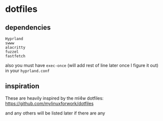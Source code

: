 # dotfiles

## dependencies
```
Hyprland
swww
alacritty
fuzzel
fastfetch
```
also you must have `exec-once` (will add rest of line later once I figure it out) in your `hyprland.conf`

## inspiration

These are heavily inspired by the ml4w dotfiles: https://github.com/mylinuxforwork/dotfiles

and any others will be listed later if there are any
